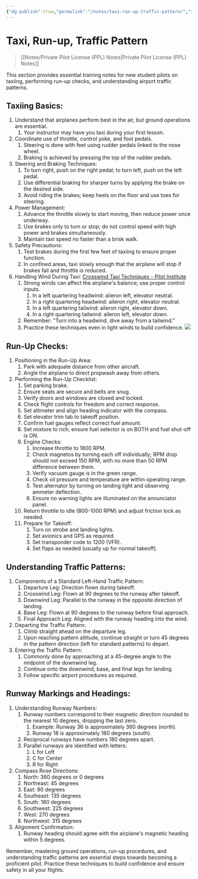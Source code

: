 ```yaml
---
{"dg-publish":true,"permalink":"/notes/taxi-run-up-traffic-pattern/","title":"Taxi, Run-up, Traffic Pattern","tags":["aviation","classnotes"]}
---
```



# Taxi, Run-up, Traffic Pattern
> [[Notes/Private Pilot License (PPL) Notes\|Private Pilot License (PPL) Notes]]


This section provides essential training notes for new student pilots on taxiing, performing run-up checks, and understanding airport traffic patterns.

## Taxiing Basics:

1. Understand that airplanes perform best in the air, but ground operations are essential.
    1. Your instructor may have you taxi during your first lesson.
2. Coordinate use of throttle, control yoke, and foot pedals.
    1. Steering is done with feet using rudder pedals linked to the nose wheel.
    2. Braking is achieved by pressing the top of the rudder pedals.
3. Steering and Braking Techniques:
    1. To turn right, push on the right pedal; to turn left, push on the left pedal.
    2. Use differential braking for sharper turns by applying the brake on the desired side.
    3. Avoid riding the brakes; keep heels on the floor and use toes for steering.
4. Power Management:
    1. Advance the throttle slowly to start moving, then reduce power once underway.
    2. Use brakes only to turn or stop; do not control speed with high power and brakes simultaneously.
    3. Maintain taxi speed no faster than a brisk walk.
5. Safety Precautions:
    1. Test brakes during the first few feet of taxiing to ensure proper function.
    2. In confined areas, taxi slowly enough that the airplane will stop if brakes fail and throttle is reduced.
6. Handling Wind During Taxi: [Crosswind Taxi Techniques - Pilot Institute](https://pilotinstitute.com/crosswind-taxi-techniques/)
    1. Strong winds can affect the airplane's balance; use proper control inputs.
        1. In a left quartering headwind: aileron left, elevator neutral.
        2. In a right quartering headwind: aileron right, elevator neutral.
        3. In a left quartering tailwind: aileron right, elevator down.
        4. In a right quartering tailwind: aileron left, elevator down.
    2. Remember: "Turn into a headwind, dive away from a tailwind."
    3. Practice these techniques even in light winds to build confidence.
![](https://pilotinstitute.com/wp-content/uploads/2023/06/Taxi-With-Wind-Ailerons-1024x1024.png)

## Run-Up Checks:

1. Positioning in the Run-Up Area:
    1. Park with adequate distance from other aircraft.
    2. Angle the airplane to direct propwash away from others.
2. Performing the Run-Up Checklist:
    1. Set parking brake.
    2. Ensure seats are secure and belts are snug.
    3. Verify doors and windows are closed and locked.
    4. Check flight controls for freedom and correct response.
    5. Set altimeter and align heading indicator with the compass.
    6. Set elevator trim tab to takeoff position.
    7. Confirm fuel gauges reflect correct fuel amount.
    8. Set mixture to rich; ensure fuel selector is on BOTH and fuel shut-off is ON.
    9. Engine Checks:
        1. Increase throttle to 1800 RPM.
        2. Check magnetos by turning each off individually; RPM drop should not exceed 150 RPM, with no more than 50 RPM difference between them.
        3. Verify vacuum gauge is in the green range.
        4. Check oil pressure and temperature are within operating range.
        5. Test alternator by turning on landing light and observing ammeter deflection.
        6. Ensure no warning lights are illuminated on the annunciator panel.
    10. Return throttle to idle (800-1000 RPM) and adjust friction lock as needed.
    11. Prepare for Takeoff:
        1. Turn on strobe and landing lights.
        2. Set avionics and GPS as required.
        3. Set transponder code to 1200 (VFR).
        4. Set flaps as needed (usually up for normal takeoff).

## Understanding Traffic Patterns:

1. Components of a Standard Left-Hand Traffic Pattern:
    1. Departure Leg: Direction flown during takeoff.
    2. Crosswind Leg: Flown at 90 degrees to the runway after takeoff.
    3. Downwind Leg: Parallel to the runway in the opposite direction of landing.
    4. Base Leg: Flown at 90 degrees to the runway before final approach.
    5. Final Approach Leg: Aligned with the runway heading into the wind.
2. Departing the Traffic Pattern:
    1. Climb straight ahead on the departure leg.
    2. Upon reaching pattern altitude, continue straight or turn 45 degrees in the pattern direction (left for standard patterns) to depart.
3. Entering the Traffic Pattern:
    1. Commonly done by approaching at a 45-degree angle to the midpoint of the downwind leg.
    2. Continue onto the downwind, base, and final legs for landing.
    3. Follow specific airport procedures as required.

## Runway Markings and Headings:

1. Understanding Runway Numbers:
    1. Runway numbers correspond to their magnetic direction rounded to the nearest 10 degrees, dropping the last zero.
        1. Example: Runway 36 is approximately 360 degrees (north).
        2. Runway 18 is approximately 180 degrees (south).
    2. Reciprocal runways have numbers 180 degrees apart.
    3. Parallel runways are identified with letters:
        1. L for Left
        2. C for Center
        3. R for Right
2. Compass Rose Directions:
    1. North: 360 degrees or 0 degrees
    2. Northeast: 45 degrees
    3. East: 90 degrees
    4. Southeast: 135 degrees
    5. South: 180 degrees
    6. Southwest: 225 degrees
    7. West: 270 degrees
    8. Northwest: 315 degrees
3. Alignment Confirmation:
    1. Runway heading should agree with the airplane's magnetic heading within 5 degrees.

Remember, mastering ground operations, run-up procedures, and understanding traffic patterns are essential steps towards becoming a proficient pilot. Practice these techniques to build confidence and ensure safety in all your flights.